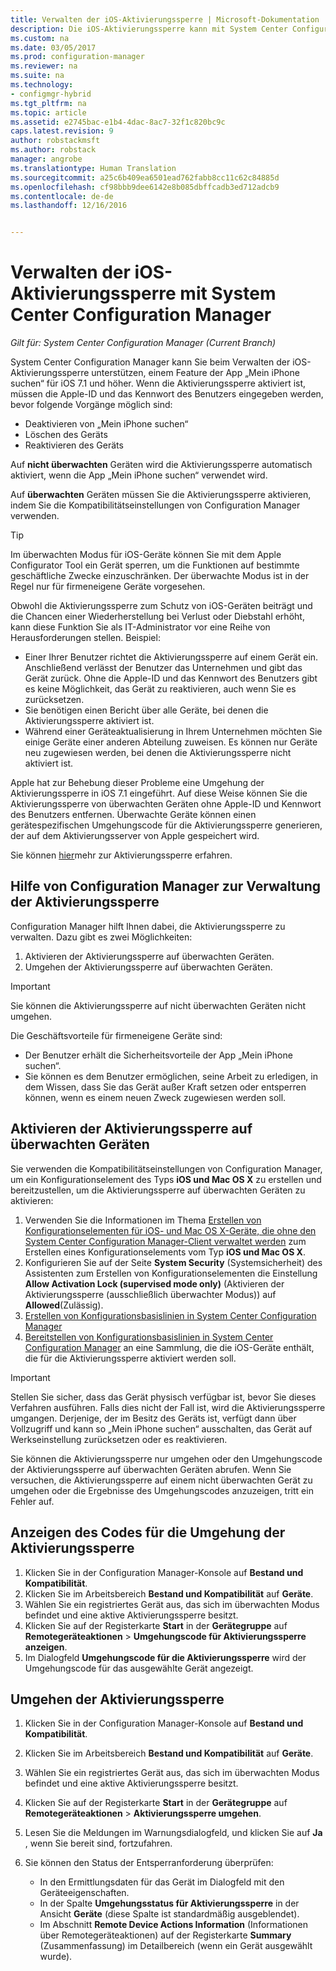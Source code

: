 ```yaml
---
title: Verwalten der iOS-Aktivierungssperre | Microsoft-Dokumentation
description: Die iOS-Aktivierungssperre kann mit System Center Configuration Manager verwaltet werden.
ms.custom: na
ms.date: 03/05/2017
ms.prod: configuration-manager
ms.reviewer: na
ms.suite: na
ms.technology:
- configmgr-hybrid
ms.tgt_pltfrm: na
ms.topic: article
ms.assetid: e2745bac-e1b4-4dac-8ac7-32f1c820bc9c
caps.latest.revision: 9
author: robstackmsft
ms.author: robstack
manager: angrobe
ms.translationtype: Human Translation
ms.sourcegitcommit: a25c6b409ea6501ead762fabb8cc11c62c84885d
ms.openlocfilehash: cf98bbb9dee6142e8b085dbffcadb3ed712adcb9
ms.contentlocale: de-de
ms.lasthandoff: 12/16/2016


---
```

# <a name="manage-ios-activation-lock-with-system-center-configuration-manager"></a>Verwalten der iOS-Aktivierungssperre mit System Center Configuration Manager

*Gilt für: System Center Configuration Manager (Current Branch)*


System Center Configuration Manager kann Sie beim Verwalten der iOS-Aktivierungssperre unterstützen, einem Feature der App „Mein iPhone suchen“ für iOS 7.1 und höher. Wenn die Aktivierungssperre aktiviert ist, müssen die Apple-ID und das Kennwort des Benutzers eingegeben werden, bevor folgende Vorgänge möglich sind:

- Deaktivieren von „Mein iPhone suchen“
- Löschen des Geräts
- Reaktivieren des Geräts

Auf **nicht überwachten** Geräten wird die Aktivierungssperre automatisch aktiviert, wenn die App „Mein iPhone suchen“ verwendet wird.

Auf **überwachten** Geräten müssen Sie die Aktivierungssperre aktivieren, indem Sie die Kompatibilitätseinstellungen von Configuration Manager verwenden.

> [!TIP]
> Im überwachten Modus für iOS-Geräte können Sie mit dem Apple Configurator Tool ein Gerät sperren, um die Funktionen auf bestimmte geschäftliche Zwecke einzuschränken. Der überwachte Modus ist in der Regel nur für firmeneigene Geräte vorgesehen.

Obwohl die Aktivierungssperre zum Schutz von iOS-Geräten beiträgt und die Chancen einer Wiederherstellung bei Verlust oder Diebstahl erhöht, kann diese Funktion Sie als IT-Administrator vor eine Reihe von Herausforderungen stellen. Beispiel:

- Einer Ihrer Benutzer richtet die Aktivierungssperre auf einem Gerät ein. Anschließend verlässt der Benutzer das Unternehmen und gibt das Gerät zurück. Ohne die Apple-ID und das Kennwort des Benutzers gibt es keine Möglichkeit, das Gerät zu reaktivieren, auch wenn Sie es zurücksetzen.
- Sie benötigen einen Bericht über alle Geräte, bei denen die Aktivierungssperre aktiviert ist.
- Während einer Geräteaktualisierung in Ihrem Unternehmen möchten Sie einige Geräte einer anderen Abteilung zuweisen. Es können nur Geräte neu zugewiesen werden, bei denen die Aktivierungssperre nicht aktiviert ist.


Apple hat zur Behebung dieser Probleme eine Umgehung der Aktivierungssperre in iOS 7.1 eingeführt. Auf diese Weise können Sie die Aktivierungssperre von überwachten Geräten ohne Apple-ID und Kennwort des Benutzers entfernen. Überwachte Geräte können einen gerätespezifischen Umgehungscode für die Aktivierungssperre generieren, der auf dem Aktivierungsserver von Apple gespeichert wird.

Sie können [hier](https://support.apple.com/HT201365)mehr zur Aktivierungssperre erfahren.

## <a name="how-configuration-manager-helps-you-manage-activation-lock"></a>Hilfe von Configuration Manager zur Verwaltung der Aktivierungssperre

Configuration Manager hilft Ihnen dabei, die Aktivierungssperre zu verwalten. Dazu gibt es zwei Möglichkeiten:

1. Aktivieren der Aktivierungssperre auf überwachten Geräten.
2. Umgehen der Aktivierungssperre auf überwachten Geräten.

> [!IMPORTANT]
> Sie können die Aktivierungssperre auf nicht überwachten Geräten nicht umgehen.

Die Geschäftsvorteile für firmeneigene Geräte sind:



- Der Benutzer erhält die Sicherheitsvorteile der App „Mein iPhone suchen“.
- Sie können es dem Benutzer ermöglichen, seine Arbeit zu erledigen, in dem Wissen, dass Sie das Gerät außer Kraft setzen oder entsperren können, wenn es einem neuen Zweck zugewiesen werden soll.


## <a name="enable-activation-lock-on-supervised-devices"></a>Aktivieren der Aktivierungssperre auf überwachten Geräten

Sie verwenden die Kompatibilitätseinstellungen von Configuration Manager, um ein Konfigurationselement des Typs **iOS und Mac OS X** zu erstellen und bereitzustellen, um die Aktivierungssperre auf überwachten Geräten zu aktivieren:

1. Verwenden Sie die Informationen im Thema [Erstellen von Konfigurationselementen für iOS- und Mac OS X-Geräte, die ohne den System Center Configuration Manager-Client verwaltet werden](/sccm/compliance/deploy-use/create-configuration-items-for-ios-and-mac-os-x-devices-managed-without-the-client) zum Erstellen eines Konfigurationselements vom Typ **iOS und Mac OS X**.
2. Konfigurieren Sie auf der Seite **System Security** (Systemsicherheit) des Assistenten zum Erstellen von Konfigurationselementen die Einstellung **Allow Activation Lock (supervised mode only)** (Aktivieren der Aktivierungssperre (ausschließlich überwachter Modus)) auf **Allowed**(Zulässig).
3. [Erstellen von Konfigurationsbasislinien in System Center Configuration Manager](/sccm/compliance/deploy-use/create-configuration-baselines)
4. [Bereitstellen von Konfigurationsbasislinien in System Center Configuration Manager](/sccm/compliance/deploy-use/deploy-configuration-baselines) an eine Sammlung, die die iOS-Geräte enthält, die für die Aktivierungssperre aktiviert werden soll.

> [!IMPORTANT]
> Stellen Sie sicher, dass das Gerät physisch verfügbar ist, bevor Sie dieses Verfahren ausführen. Falls dies nicht der Fall ist, wird die Aktivierungssperre umgangen. Derjenige, der im Besitz des Geräts ist, verfügt dann über Vollzugriff und kann so „Mein iPhone suchen“ ausschalten, das Gerät auf Werkseinstellung zurücksetzen oder es reaktivieren.

Sie können die Aktivierungssperre nur umgehen oder den Umgehungscode der Aktivierungssperre auf überwachten Geräten abrufen. Wenn Sie versuchen, die Aktivierungssperre auf einem nicht überwachten Gerät zu umgehen oder die Ergebnisse des Umgehungscodes anzuzeigen, tritt ein Fehler auf.



## <a name="view-the-activation-lock-bypass-code"></a>Anzeigen des Codes für die Umgehung der Aktivierungssperre

1. Klicken Sie in der Configuration Manager-Konsole auf **Bestand und Kompatibilität**.
2. Klicken Sie im Arbeitsbereich **Bestand und Kompatibilität** auf **Geräte**.
3. Wählen Sie ein registriertes Gerät aus, das sich im überwachten Modus befindet und eine aktive Aktivierungssperre besitzt.
4. Klicken Sie auf der Registerkarte **Start** in der **Gerätegruppe** auf **Remotegeräteaktionen** > **Umgehungscode für Aktivierungssperre anzeigen**.
5. Im Dialogfeld **Umgehungscode für die Aktivierungssperre** wird der Umgehungscode für das ausgewählte Gerät angezeigt.

## <a name="bypass-activation-lock"></a>Umgehen der Aktivierungssperre

1. Klicken Sie in der Configuration Manager-Konsole auf **Bestand und Kompatibilität**.
2. Klicken Sie im Arbeitsbereich **Bestand und Kompatibilität** auf **Geräte**.
3. Wählen Sie ein registriertes Gerät aus, das sich im überwachten Modus befindet und eine aktive Aktivierungssperre besitzt.
3. Klicken Sie auf der Registerkarte **Start** in der **Gerätegruppe** auf **Remotegeräteaktionen** > **Aktivierungssperre umgehen**.
5. Lesen Sie die Meldungen im Warnungsdialogfeld, und klicken Sie auf **Ja** , wenn Sie bereit sind, fortzufahren.
6. Sie können den Status der Entsperranforderung überprüfen:

    - In den Ermittlungsdaten für das Gerät im Dialogfeld mit den Geräteeigenschaften.
    - In der Spalte **Umgehungsstatus für Aktivierungssperre** in der Ansicht **Geräte** (diese Spalte ist standardmäßig ausgeblendet).
    - Im Abschnitt **Remote Device Actions Information** (Informationen über Remotegeräteaktionen) auf der Registerkarte **Summary** (Zusammenfassung) im Detailbereich (wenn ein Gerät ausgewählt wurde).

